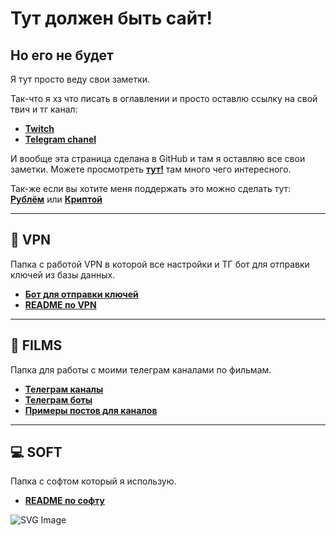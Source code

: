 # Тут должен быть сайт!
## Но его не будет
Я тут просто веду свои заметки.


Так-что я хз что писать в оглавлении и просто оставлю ссылку на свой твич и тг канал:
- **[Twitch](https://www.twitch.tv/dosash)**
- **[Telegram chanel](https://t.me/Dosash)**

И вообще эта страница сделана в GitHub и там я оставляю все свои заметки. Можете просмотреть **[тут!](https://github.com/Dosash/Dosash)** там много чего интересного.

Так-же если вы хотите меня поддержать это можно сделать тут: **[Рублём](https://pay.cloudtips.ru/p/894f4248)** или **[Криптой](https://www.cropty.io/ru/@dosash)**

---

## 🔮 VPN
Папка с работой VPN в которой все настройки и ТГ бот для отправки ключей из базы данных. 
- **[Бот для отправки ключей](https://github.com/Dosash/Dosash/blob/80435f8e693e983b0b706e257f556c0955091bb2/Notion/VPN/Bot_telegam_token_send)**
- **[README по VPN](https://github.com/Dosash/Dosash/blob/80435f8e693e983b0b706e257f556c0955091bb2/Notion/VPN/README.md)**

---

## 🎥 FILMS
Папка для работы с моими телеграм каналами по фильмам.
- **[Телеграм каналы](https://github.com/Dosash/Dosash/blob/80435f8e693e983b0b706e257f556c0955091bb2/Notion/Films_tg_chanel/tg_chanel.md)**
- **[Телеграм боты](https://github.com/Dosash/Dosash/blob/80435f8e693e983b0b706e257f556c0955091bb2/Notion/Films_tg_chanel/tg_bots.md)**
- **[Примеры постов для каналов](https://github.com/Dosash/Dosash/blob/80435f8e693e983b0b706e257f556c0955091bb2/Notion/Films_tg_chanel/post.md)**

---

## 💻 SOFT
Папка с софтом который я использую.
- **[README по софту](https://github.com/Dosash/Dosash/blob/80435f8e693e983b0b706e257f556c0955091bb2/Notion/soft/README.md)**


![SVG Image](https://www.svgrepo.com/show/535116/address-card.svg)